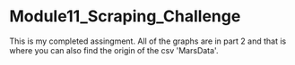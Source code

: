 # Module11_Scraping_Challenge
This is my completed assingment. All of the graphs are in part 2 and that is where you can also find the origin of the csv 'MarsData'. 
